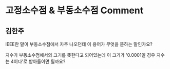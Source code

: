 # 고정소수점 & 부동소수점 Comment

## 김한주

IEEE란 말이 부동소수점에서 자주 나오던데 이 용어가 무엇을 뜯하는 말인가요?  

지수가 부동소수점에서의 크기를 뜻한다고 되어있는데 이 크기가 '0.0001일 경우 지수는 4이다'로 받아들이면 될까요?
